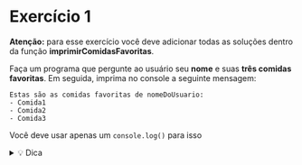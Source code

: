 # Exercício 1
**Atenção:** para esse exercício você deve adicionar todas as soluções dentro da função **imprimirComidasFavoritas**.

Faça um programa que pergunte ao usuário seu **nome** e suas **três comidas favoritas**. Em seguida, imprima no console a seguinte mensagem:
    
    
   
    Estas são as comidas favoritas de nomeDoUsuario:
    - Comida1
    - Comida2
    - Comida3
  
    
Você deve usar apenas um `console.log()` para isso

  <details> 
  <summary> 💡 Dica</summary>
  
    ⭐ Você pode juntar texto com variáveis de duas formas:
    - Concatenando as strings (com o sinal de +)
    - Utilizando template strings (e envolvendo a sua string com o sinal de CRASE ao invés de aspas ⇒ ````)
    
    Adicionar um  `\n` na string coloca uma **quebra de linha** no texto.
  
  </details>
    
